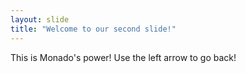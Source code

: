 ```yaml
---
layout: slide
title: "Welcome to our second slide!"
---
```


This is Monado's power!
Use the left arrow to go back!
